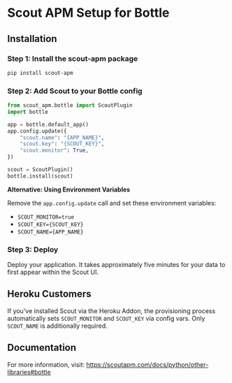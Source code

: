 # Scout APM Setup for Bottle

## Installation

### Step 1: Install the scout-apm package

```bash
pip install scout-apm
```

### Step 2: Add Scout to your Bottle config

```python
from scout_apm.bottle import ScoutPlugin
import bottle

app = bottle.default_app()
app.config.update({
    "scout.name": "{APP_NAME}",
    "scout.key": "{SCOUT_KEY}",
    "scout.monitor": True,
})

scout = ScoutPlugin()
bottle.install(scout)
```

**Alternative: Using Environment Variables**

Remove the `app.config.update` call and set these environment variables:
- `SCOUT_MONITOR=true`
- `SCOUT_KEY={SCOUT_KEY}`
- `SCOUT_NAME={APP_NAME}`

### Step 3: Deploy

Deploy your application. It takes approximately five minutes for your data to first appear within the Scout UI.

## Heroku Customers

If you've installed Scout via the Heroku Addon, the provisioning process automatically sets `SCOUT_MONITOR` and `SCOUT_KEY` via config vars. Only `SCOUT_NAME` is additionally required.

## Documentation

For more information, visit: https://scoutapm.com/docs/python/other-libraries#bottle

